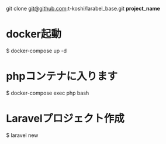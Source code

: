 git clone git@github.com:t-koshi/larabel_base.git __project_name__

# docker起動
$ docker-compose up -d

# phpコンテナに入ります
$ docker-compose exec php bash

# Laravelプロジェクト作成
$ laravel new
